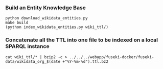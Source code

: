 ### Build an Entity Knowledge Base

    python download_wikidata_entities.py
    make build 
    (python index_wikidata_entities.py wiki_ttl/)

### Concatenate all the TTL into one file to be indexed on a local SPARQL instance

    cat wiki_ttl/* | bzip2 -c > ../../../webapp/fuseki-docker/fuseki-data/wikidata_org_$(date +"%Y-%m-%d").ttl.bz2

